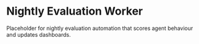 # Nightly Evaluation Worker

Placeholder for nightly evaluation automation that scores agent behaviour and updates dashboards.
